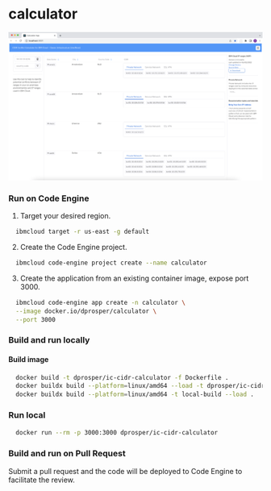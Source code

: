# calculator

![](./docs/assets/calculatorAppUI.png)

### Run on Code Engine

1. Target your desired region.
  ```sh
    ibmcloud target -r us-east -g default
  ```

2. Create the Code Engine project.
  ```sh
    ibmcloud code-engine project create --name calculator
  ```

3. Create the application from an existing container image, expose port 3000. 
  ```sh
    ibmcloud code-engine app create -n calculator \
    --image docker.io/dprosper/calculator \
    --port 3000
  ```

### Build and run locally 

#### Build image
```sh
  docker build -t dprosper/ic-cidr-calculator -f Dockerfile .
  docker buildx build --platform=linux/amd64 --load -t dprosper/ic-cidr-calculator -f Dockerfile .
  docker buildx build --platform=linux/amd64 -t local-build --load .
```

### Run local
```sh
  docker run --rm -p 3000:3000 dprosper/ic-cidr-calculator
```

### Build and run on Pull Request

Submit a pull request and the code will be deployed to Code Engine to facilitate the review.